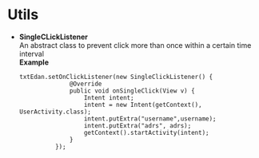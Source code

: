 # Utils
* __SingleCLickListener__<br/>
  An abstract class to prevent click more than once within a certain time interval<br/>
  __Example__
  ```
  txtEdan.setOnClickListener(new SingleClickListener() {
                @Override
                public void onSingleClick(View v) {
                    Intent intent;
                    intent = new Intent(getContext(), UserActivity.class);
                    intent.putExtra("username",username);
                    intent.putExtra("adrs", adrs);
                    getContext().startActivity(intent);
                }
            });
  ```
